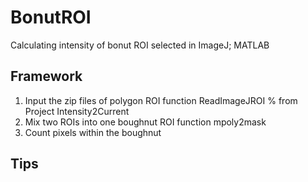 # BonutROI
Calculating intensity of bonut ROI selected in ImageJ; MATLAB
## Framework
1. Input the zip files of polygon ROI
   function ReadImageJROI % from Project Intensity2Current
2. Mix two ROIs into one boughnut ROI
   function mpoly2mask
3. Count pixels within the boughnut
## Tips
